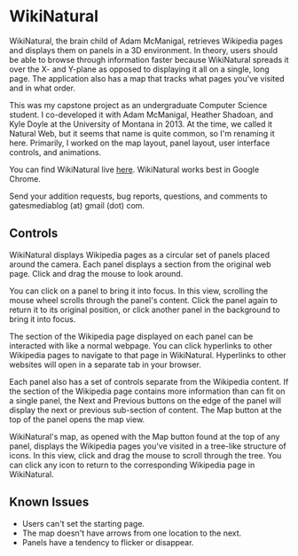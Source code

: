 # WikiNatural
WikiNatural, the brain child of Adam McManigal, retrieves Wikipedia pages and displays them on panels in a 3D environment. In theory, users should be able to browse through information faster because WikiNatural spreads it over the X- and Y-plane as opposed to displaying it all on a single, long page. The application also has a map that tracks what pages you've visited and in what order.

This was my capstone project as an undergraduate Computer Science student. I co-developed it with Adam McManigal, Heather Shadoan, and Kyle Doyle at the University of Montana in 2013. At the time, we called it Natural Web, but it seems that name is quite common, so I'm renaming it here. Primarily, I worked on the map layout, panel layout, user interface controls, and animations.

You can find WikiNatural live [here](https://silentfuzzle.github.io/WikiNatural/). WikiNatural works best in Google Chrome.

Send your addition requests, bug reports, questions, and comments to gatesmediablog (at) gmail (dot) com.

## Controls

WikiNatural displays Wikipedia pages as a circular set of panels placed around the camera. Each panel displays a section from the original web page. Click and drag the mouse to look around.

You can click on a panel to bring it into focus. In this view, scrolling the mouse wheel scrolls through the panel's content. Click the panel again to return it to its original position, or click another panel in the background to bring it into focus.

The section of the Wikipedia page displayed on each panel can be interacted with like a normal webpage. You can click hyperlinks to other Wikipedia pages to navigate to that page in WikiNatural. Hyperlinks to other websites will open in a separate tab in your browser.

Each panel also has a set of controls separate from the Wikipedia content. If the section of the Wikipedia page contains more information than can fit on a single panel, the Next and Previous buttons on the edge of the panel will display the next or previous sub-section of content. The Map button at the top of the panel opens the map view.

WikiNatural's map, as opened with the Map button found at the top of any panel, displays the Wikipedia pages you've visited in a tree-like structure of icons. In this view, click and drag the mouse to scroll through the tree. You can click any icon to return to the corresponding Wikipedia page in WikiNatural.

## Known Issues

* Users can't set the starting page.
* The map doesn't have arrows from one location to the next.
* Panels have a tendency to flicker or disappear.
